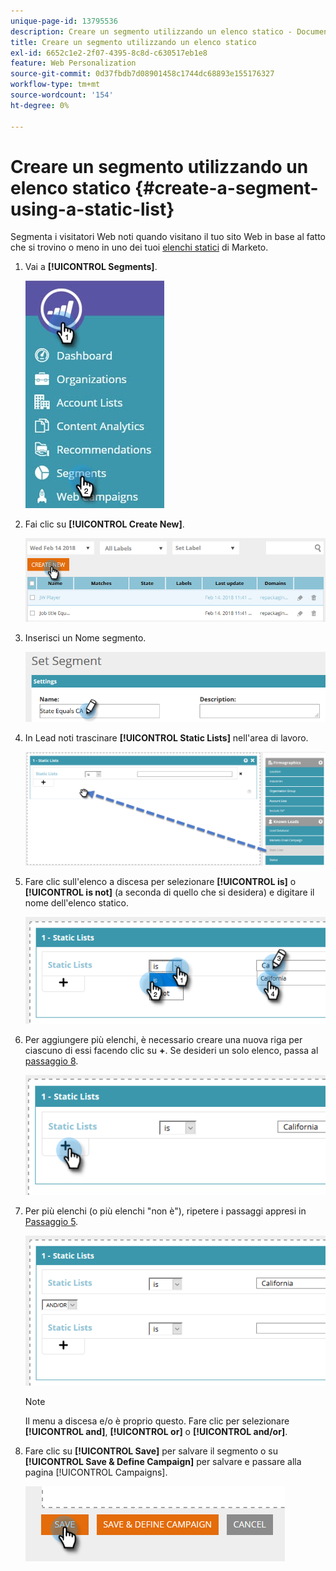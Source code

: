 ```yaml
---
unique-page-id: 13795536
description: Creare un segmento utilizzando un elenco statico - Documenti Marketo - Documentazione del prodotto
title: Creare un segmento utilizzando un elenco statico
exl-id: 6652c1e2-2f07-4395-8c8d-c630517eb1e8
feature: Web Personalization
source-git-commit: 0d37fbdb7d08901458c1744dc68893e155176327
workflow-type: tm+mt
source-wordcount: '154'
ht-degree: 0%

---
```


# Creare un segmento utilizzando un elenco statico {#create-a-segment-using-a-static-list}

Segmenta i visitatori Web noti quando visitano il tuo sito Web in base al fatto che si trovino o meno in uno dei tuoi [elenchi statici](/help/marketo/product-docs/core-marketo-concepts/smart-lists-and-static-lists/static-lists/understanding-static-lists.md) di Marketo.

1. Vai a **[!UICONTROL Segments]**.

   ![](assets/1.jpg)

1. Fai clic su **[!UICONTROL Create New]**.

   ![](assets/two.png)

1. Inserisci un Nome segmento.

   ![](assets/three.png)

1. In Lead noti trascinare **[!UICONTROL Static Lists]** nell&#39;area di lavoro.

   ![](assets/four-2.png)

1. Fare clic sull&#39;elenco a discesa per selezionare **[!UICONTROL is]** o **[!UICONTROL is not]** (a seconda di quello che si desidera) e digitare il nome dell&#39;elenco statico.

   ![](assets/five-2.png)

1. Per aggiungere più elenchi, è necessario creare una nuova riga per ciascuno di essi facendo clic su **+**. Se desideri un solo elenco, passa al [passaggio 8](#eight).

   ![](assets/six-1.png)

1. Per più elenchi (o più elenchi &quot;non è&quot;), ripetere i passaggi appresi in [Passaggio 5](#five).

   ![](assets/seven-2.png)

   >[!NOTE]
   >
   >Il menu a discesa e/o è proprio questo. Fare clic per selezionare **[!UICONTROL and]**, **[!UICONTROL or]** o **[!UICONTROL and/or]**.

1. Fare clic su **[!UICONTROL Save]** per salvare il segmento o su **[!UICONTROL Save & Define Campaign]** per salvare e passare alla pagina [!UICONTROL Campaigns].

   ![](assets/eight-1.png)
